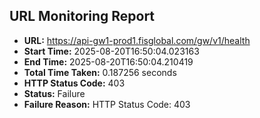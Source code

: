 ## URL Monitoring Report

- **URL:** https://api-gw1-prod1.fisglobal.com/gw/v1/health
- **Start Time:** 2025-08-20T16:50:04.023163
- **End Time:** 2025-08-20T16:50:04.210419
- **Total Time Taken:** 0.187256 seconds
- **HTTP Status Code:** 403
- **Status:** Failure
- **Failure Reason:** HTTP Status Code: 403
